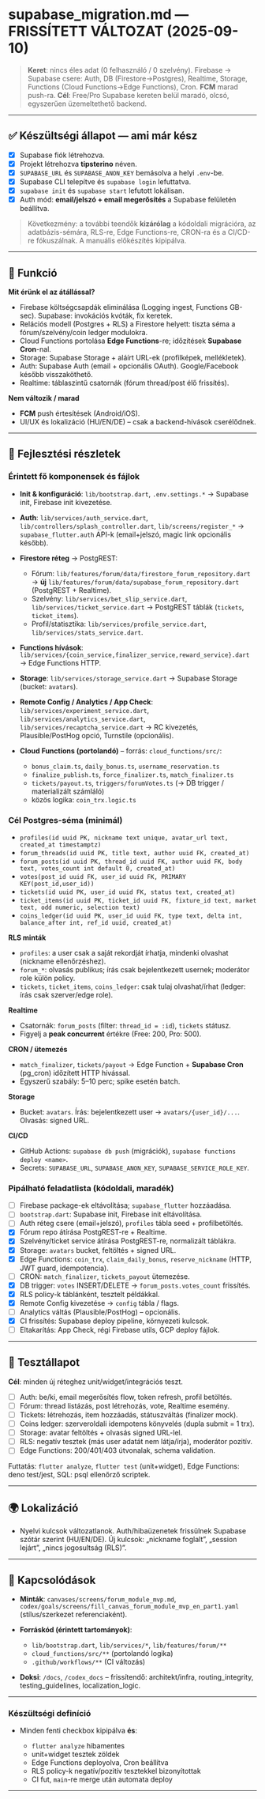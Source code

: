 # supabase\_migration.md — FRISSÍTETT VÁLTOZAT (2025-09-10)

> **Keret**: nincs éles adat (0 felhasználó / 0 szelvény). Firebase → Supabase csere: Auth, DB (Firestore→Postgres), Realtime, Storage, Functions (Cloud Functions→Edge Functions), Cron. **FCM** marad push-ra. **Cél**: Free/Pro Supabase kereten belül maradó, olcsó, egyszerűen üzemeltethető backend.

---

## ✅ Készültségi állapot — ami **már kész**

* [x] Supabase fiók létrehozva.
* [x] Projekt létrehozva **tipsterino** néven.
* [x] `SUPABASE_URL` és `SUPABASE_ANON_KEY` bemásolva a helyi `.env`-be.
* [x] Supabase CLI telepítve és `supabase login` lefuttatva.
* [x] `supabase init` és `supabase start` lefutott lokálisan.
* [x] Auth mód: **email/jelszó + email megerősítés** a Supabase felületén beállítva.

> Következmény: a további teendők **kizárólag** a kódoldali migrációra, az adatbázis-sémára, RLS-re, Edge Functions-re, CRON-ra és a CI/CD-re fókuszálnak. A manuális előkészítés kipipálva.

---

## 🎯 Funkció

**Mit érünk el az átállással?**

* Firebase költségcsapdák eliminálása (Logging ingest, Functions GB-sec). Supabase: invokációs kvóták, fix keretek.
* Relációs modell (Postgres + RLS) a Firestore helyett: tiszta séma a fórum/szelvény/coin ledger modulokra.
* Cloud Functions portolása **Edge Functions**-re; időzítések **Supabase Cron**-nal.
* Storage: Supabase Storage + aláírt URL-ek (profilképek, mellékletek).
* Auth: Supabase Auth (email + opcionális OAuth). Google/Facebook később visszaköthető.
* Realtime: táblaszintű csatornák (fórum thread/post élő frissítés).

**Nem változik / marad**

* **FCM** push értesítések (Android/iOS).
* UI/UX és lokalizáció (HU/EN/DE) – csak a backend-hívások cserélődnek.

---

## 🧠 Fejlesztési részletek

### Érintett fő komponensek és fájlok

* **Init & konfiguráció**: `lib/bootstrap.dart`, `.env.settings.*` → Supabase init, Firebase init kivezetése.
* **Auth**: `lib/services/auth_service.dart`, `lib/controllers/splash_controller.dart`, `lib/screens/register_*` → `supabase_flutter.auth` API-k (email+jelszó, magic link opcionális később).
* **Firestore réteg** → PostgREST:

  * Fórum: `lib/features/forum/data/firestore_forum_repository.dart` → **új** `lib/features/forum/data/supabase_forum_repository.dart` (PostgREST + Realtime).
  * Szelvény: `lib/services/bet_slip_service.dart`, `lib/services/ticket_service.dart` → PostgREST táblák (`tickets`, `ticket_items`).
  * Profil/statisztika: `lib/services/profile_service.dart`, `lib/services/stats_service.dart`.
* **Functions hívások**: `lib/services/{coin_service,finalizer_service,reward_service}.dart` → Edge Functions HTTP.
* **Storage**: `lib/services/storage_service.dart` → Supabase Storage (bucket: `avatars`).
* **Remote Config / Analytics / App Check**: `lib/services/experiment_service.dart`, `lib/services/analytics_service.dart`, `lib/services/recaptcha_service.dart` → RC kivezetés, Plausible/PostHog opció, Turnstile (opcionális).
* **Cloud Functions (portolandó)** – forrás: `cloud_functions/src/`:

  * `bonus_claim.ts`, `daily_bonus.ts`, `username_reservation.ts`
  * `finalize_publish.ts`, `force_finalizer.ts`, `match_finalizer.ts`
  * `tickets/payout.ts`, `triggers/forumVotes.ts` (→ DB trigger / materializált számláló)
  * közös logika: `coin_trx.logic.ts`

### Cél Postgres-séma (minimál)

* `profiles(id uuid PK, nickname text unique, avatar_url text, created_at timestamptz)`
* `forum_threads(id uuid PK, title text, author uuid FK, created_at)`
* `forum_posts(id uuid PK, thread_id uuid FK, author uuid FK, body text, votes_count int default 0, created_at)`
* `votes(post_id uuid FK, user_id uuid FK, PRIMARY KEY(post_id,user_id))`
* `tickets(id uuid PK, user_id uuid FK, status text, created_at)`
* `ticket_items(id uuid PK, ticket_id uuid FK, fixture_id text, market text, odd numeric, selection text)`
* `coins_ledger(id uuid PK, user_id uuid FK, type text, delta int, balance_after int, ref_id uuid, created_at)`

**RLS minták**

* `profiles`: a user csak a saját rekordját írhatja, mindenki olvashat (nickname ellenőrzéshez).
* `forum_*`: olvasás publikus; írás csak bejelentkezett usernek; moderátor role külön policy.
* `tickets`, `ticket_items`, `coins_ledger`: csak tulaj olvashat/írhat (ledger: írás csak szerver/edge role).

**Realtime**

* Csatornák: `forum_posts` (filter: `thread_id = :id`), `tickets` státusz.
* Figyelj a **peak concurrent** értékre (Free: 200, Pro: 500).

**CRON / ütemezés**

* `match_finalizer`, `tickets/payout` → Edge Function + **Supabase Cron** (pg\_cron) időzített HTTP hívással.
* Egyszerű szabály: 5–10 perc; spike esetén batch.

**Storage**

* Bucket: `avatars`. Írás: bejelentkezett user → `avatars/{user_id}/...`. Olvasás: signed URL.

**CI/CD**

* GitHub Actions: `supabase db push` (migrációk), `supabase functions deploy <name>`.
* Secrets: `SUPABASE_URL`, `SUPABASE_ANON_KEY`, `SUPABASE_SERVICE_ROLE_KEY`.

### Pipálható feladatlista (kódoldali, **maradék**)

* [ ] Firebase package-ek eltávolítása; `supabase_flutter` hozzáadása.
* [ ] `bootstrap.dart`: Supabase init, Firebase init eltávolítása.
* [ ] Auth réteg csere (email+jelszó), `profiles` tábla seed + profilbetöltés.
* [x] Fórum repo átírása PostgREST-re + Realtime.
* [x] Szelvény/ticket service átírása PostgREST-re, normalizált táblákra.
* [x] Storage: `avatars` bucket, feltöltés + signed URL.
* [x] Edge Functions: `coin_trx`, `claim_daily_bonus`, `reserve_nickname` (HTTP, JWT guard, idempotencia).
* [ ] CRON: `match_finalizer`, `tickets_payout` ütemezése.
* [x] DB trigger: `votes` INSERT/DELETE → `forum_posts.votes_count` frissítés.
* [x] RLS policy-k táblánként, tesztelt példákkal.
* [x] Remote Config kivezetése → `config` tábla / flags.
* [ ] Analytics váltás (Plausible/PostHog) – opcionális.
* [x] CI frissítés: Supabase deploy pipeline, környezeti kulcsok.
* [ ] Eltakarítás: App Check, régi Firebase utils, GCP deploy fájlok.

---

## 🧪 Tesztállapot

**Cél**: minden új réteghez unit/widget/integrációs teszt.

* [ ] Auth: be/ki, email megerősítés flow, token refresh, profil betöltés.
* [ ] Fórum: thread listázás, post létrehozás, vote, Realtime esemény.
* [ ] Tickets: létrehozás, item hozzáadás, státuszváltás (finalizer mock).
* [ ] Coins ledger: szerveroldali idempotens könyvelés (dupla submit = 1 trx).
* [ ] Storage: avatar feltöltés + olvasás signed URL-lel.
* [ ] RLS: negatív tesztek (más user adatát nem látja/írja), moderátor pozitív.
* [ ] Edge Functions: 200/401/403 útvonalak, schema validation.

Futtatás: `flutter analyze`, `flutter test` (unit+widget), Edge Functions: deno test/jest, SQL: psql ellenőrző scriptek.

---

## 🌍 Lokalizáció

* Nyelvi kulcsok változatlanok. Auth/hibaüzenetek frissülnek Supabase szótár szerint (HU/EN/DE). Új kulcsok: „nickname foglalt”, „session lejárt”, „nincs jogosultság (RLS)”.

---

## 📎 Kapcsolódások

* **Minták**: `canvases/screens/forum_module_mvp.md`, `codex/goals/screens/fill_canvas_forum_module_mvp_en_part1.yaml` (stílus/szerkezet referenciaként).
* **Forráskód (érintett tartományok)**:

  * `lib/bootstrap.dart`, `lib/services/*`, `lib/features/forum/**`
  * `cloud_functions/src/**` (portolandó logika)
  * `.github/workflows/**` (CI változás)
* **Doksi**: `/docs`, `/codex_docs` – frissítendő: architekt/infra, routing\_integrity, testing\_guidelines, localization\_logic.

---

### Készültségi definíció

* Minden fenti checkbox kipipálva **és**:

  * `flutter analyze` hibamentes
  * unit+widget tesztek zöldek
  * Edge Functions deployolva, Cron beállítva
  * RLS policy-k negatív/pozitív tesztekkel bizonyítottak
  * CI fut, `main`-re merge után automata deploy

---
